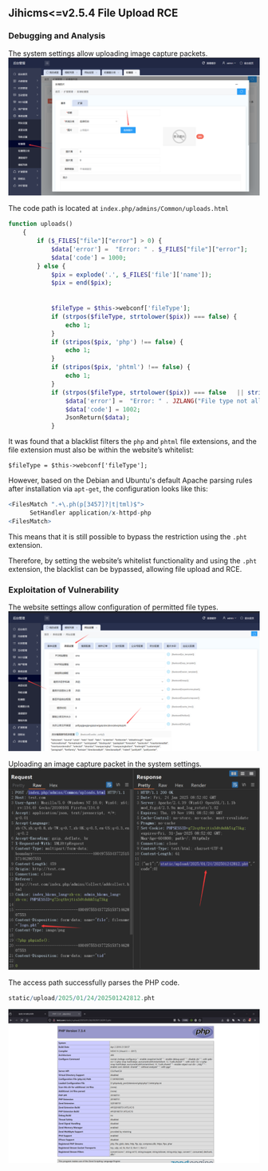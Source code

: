 ## Jihicms<=v2.5.4  File Upload RCE

### Debugging and Analysis

The system settings allow uploading image capture packets.
![](./public/2-1.png)

The code path is located at `index.php/admins/Common/uploads.html`
```php
function uploads()
	{
		if ($_FILES["file"]["error"] > 0) {
			$data['error'] =  "Error: " . $_FILES["file"]["error"];
			$data['code'] = 1000;
		} else {
			$pix = explode('.', $_FILES['file']['name']);
			$pix = end($pix);


			$fileType = $this->webconf['fileType'];
			if (strpos($fileType, strtolower($pix)) === false) {
				echo 1;
			}
			if (stripos($pix, 'php') !== false) {
				echo 1;
			}
			if (stripos($pix, 'phtml') !== false) {
				echo 1;
			}
			if (strpos($fileType, strtolower($pix)) === false   || stripos($pix, 'php') !== false || stripos($pix, 'phtml') !== false) {
				$data['error'] =  "Error: " . JZLANG("File type not allowed for upload!");
				$data['code'] = 1002;
				JsonReturn($data);
			}
```
It was found that a blacklist filters the `php` and `phtml` file extensions, and the file extension must also be within the website’s whitelist:
```
$fileType = $this->webconf['fileType'];
```

However, based on the Debian and Ubuntu's default Apache parsing rules after installation via `apt-get`, the configuration looks like this:
```r
<FilesMatch ".+\.ph(p[3457]?|t|tml)$">
	  SetHandler application/x-httpd-php
<FilesMatch>
```
This means that it is still possible to bypass the restriction using the `.pht` extension.

Therefore, by setting the website’s whitelist functionality and using the `.pht` extension, the blacklist can be bypassed, allowing file upload and RCE.

### Exploitation of Vulnerability

The website settings allow configuration of permitted file types.
![](./public/2-2.png)

Uploading an image capture packet in the system settings.
![](./public/2-3.png)

The access path successfully parses the PHP code.
```r
static/upload/2025/01/24/202501242812.pht
```
![](./public/2-4.png)